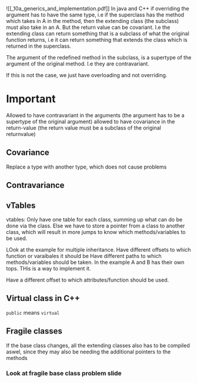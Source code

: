 ![[_10a_generics_and_implementation.pdf]]
In java and C++ if overriding the argument has to have the same type, i.e if the superclass has the method which takes in A in the method, then the extending class (the subclass) must also take in an A. But the return value can be covariant. I.e the extending class can return something that is a subclass of what the original function returns, i.e it can return something that extends the class which is returned in the superclass. 


The argument of the redefined method in the subclass, is a supertype of the argument of the original method. I.e they are contravariant.

If this is not the case, we just have overloading and not overriding.



# Important
Allowed to have contravariant in the arguments (the argument has to be a supertype of the original argument)
allowed to have covariance in the return-value (the return value must be a subclass of the original returnvalue)

## Covariance
Replace a type with another type, which does not cause problems

## Contravariance

## vTables
vtables: Only have one table for each class, summing up what can do be done via the class. Else we have to store a pointer from a class to another class, which will result in more jumps to know which methods/variables to be used.

LOok at the example for multiple inheritance. Have different offsets to which function or varaibales it should be
Have different paths to which methods/variables should be taken.
In the example A and B has their own tops. THis is a way to implement it.

Have a different offset to which attributes/function should be used.

## Virtual class in C++
`public` means `virtual`

## Fragile classes
If the base class changes, all the extending classes also has to be compiled aswel, since they may also be needing the additional pointers to the methods
### Look at fragile base class problem slide

